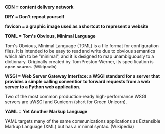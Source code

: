 **CDN = content delivery network**

**DRY = Don't repeat yourself**

**favicon = a graphic image used as a shortcut to represent a website**

**TOML = Tom's Obvious, Minimal Language**

Tom's Obvious, Minimal Language (TOML) is a file format for configuration files.
It is intended to be easy to read and write due to obvious semantics which aim to be "minimal", 
and it is designed to map unambiguously to a dictionary. 
Originally created by Tom Preston-Werner, its specification is open source. 
(Wikipedia)

**WSGI = Web Server Gateway Interface: a WSGI standard for a server that provides a simple calling convention to forward requests from a web server to a Python web application.**

Two of the most common production-ready high-performance WSGI servers are uWSGI and Gunicorn (short for Green Unicorn).

**YAML = Yet Another Markup Language**

YAML targets many of the same communications applications as Extensible Markup Language (XML) but has a minimal syntax.
(Wikipedia)
